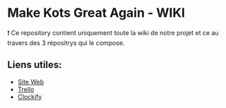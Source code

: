 # Make Kots Great Again - WIKI

:exclamation: Ce repository contient uniquement toute la wiki de notre projet et ce au travers des 3 répositrys qui le compose. 

## Liens utiles: 

* [Site Web](https://kotsapp.herokuapp.com/)
* [Trello](https://trello.com/b/i9E8e5WZ/projet-dintégration)
* [Clockify](https://clockify.me/shared/5f6d12612ffaf924dae821c0)
